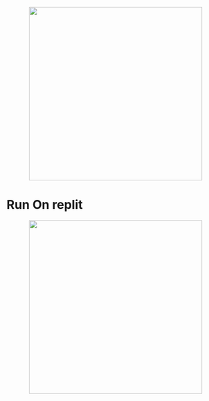 <p align="center"><a href="https://t.me/MaX_Bots"><img src="https://telegra.ph/file/a53d26e77b9648ede9839.png" width="400"></a></p>
<p align="center">

# Run On replit
<p align="center"><a href="https://t.me/MaX_Bots"><img src="https://telegra.ph/file/9c14baf03fd7ee23c3102.png" width="400"></a></p>
<p align="center">
